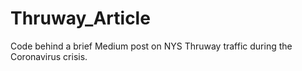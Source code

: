 # Thruway_Article
Code behind a brief Medium post on NYS Thruway traffic during the Coronavirus crisis. 
